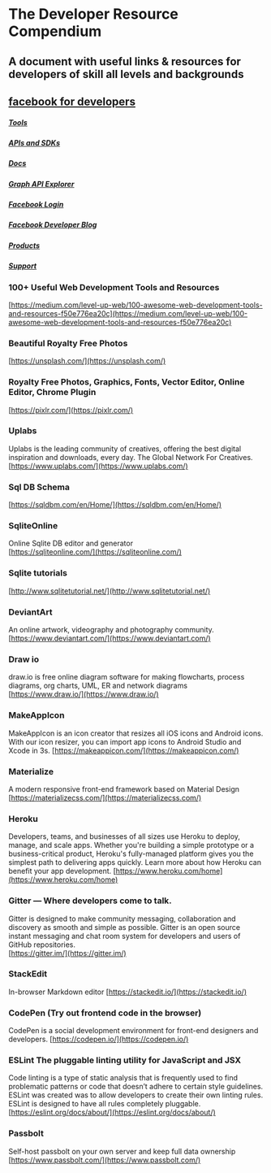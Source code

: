 # The Developer Resource Compendium
## A document with useful links &amp; resources for developers of skill all levels and backgrounds

## [facebook for developers](https://developers.facebook.com/)
##### [Tools](https://developers.facebook.com/tools/)
##### [APIs and SDKs](https://developers.facebook.com/docs/apis-and-sdks/)
##### [Docs](https://developers.facebook.com/docs/)
##### [Graph API Explorer](https://developers.facebook.com/tools/explorer/)
##### [Facebook Login](https://developers.facebook.com/docs/facebook-login/)
##### [Facebook Developer Blog](https://developers.facebook.com/blog/)
##### [Products](https://developers.facebook.com/products/)
##### [Support](https://developers.facebook.com/support/)

### 100+ Useful Web Development Tools and Resources
[https://medium.com/level-up-web/100-awesome-web-development-tools-and-resources-f50e776ea20c](https://medium.com/level-up-web/100-awesome-web-development-tools-and-resources-f50e776ea20c)

### Beautiful Royalty Free Photos  
[https://unsplash.com/](https://unsplash.com/)

### Royalty Free Photos, Graphics, Fonts, Vector Editor, Online Editor, Chrome Plugin
[https://pixlr.com/](https://pixlr.com/)

### Uplabs   
Uplabs is the leading community of creatives, offering the best digital inspiration and downloads, every day. The Global Network For Creatives.
[https://www.uplabs.com/](https://www.uplabs.com/)

### Sql DB Schema  
[https://sqldbm.com/en/Home/](https://sqldbm.com/en/Home/)

###  SqliteOnline  
Online Sqlite DB editor and generator  
[https://sqliteonline.com/](https://sqliteonline.com/)

### Sqlite tutorials
[http://www.sqlitetutorial.net/](http://www.sqlitetutorial.net/)
  
### DeviantArt 
An online artwork, videography and photography community.
[https://www.deviantart.com/](https://www.deviantart.com/)
  
### Draw io
draw.io is free online diagram software for making flowcharts, process diagrams, org charts, UML, ER and network diagrams  
[https://www.draw.io/](https://www.draw.io/)

### MakeAppIcon
MakeAppIcon is an icon creator that resizes all iOS icons and Android icons. With our icon resizer, you can import app icons to Android Studio and Xcode in 3s.
[https://makeappicon.com/](https://makeappicon.com/)

### Materialize
A modern responsive front-end framework based on Material Design
[https://materializecss.com/](https://materializecss.com/)

### Heroku
Developers, teams, and businesses of all sizes use Heroku to deploy, manage, and scale apps. Whether you're building a simple prototype or a business-critical product, Heroku's fully-managed platform gives you the simplest path to delivering apps quickly. Learn more about how Heroku can benefit your app development.
[https://www.heroku.com/home](https://www.heroku.com/home)

### Gitter — Where developers come to talk.
Gitter is designed to make community messaging, collaboration and discovery as smooth and simple as possible. Gitter is an open source instant messaging and chat room system for developers and users of GitHub repositories.  
[https://gitter.im/](https://gitter.im/)

### StackEdit  
In-browser Markdown editor
[https://stackedit.io/](https://stackedit.io/)

### CodePen (Try out frontend code in the browser)
CodePen is a social development environment for front-end designers and developers.
[https://codepen.io/](https://codepen.io/)

### ESLint The pluggable linting utility for JavaScript and JSX
Code linting is a type of static analysis that is frequently used to find problematic patterns or code that doesn’t adhere to certain style guidelines.
ESLint was created was to allow developers to create their own linting rules. ESLint is designed to have all rules completely pluggable.
[https://eslint.org/docs/about/](https://eslint.org/docs/about/)

### Passbolt  
Self-host passbolt on your own server and keep full data ownership
[https://www.passbolt.com/](https://www.passbolt.com/)
